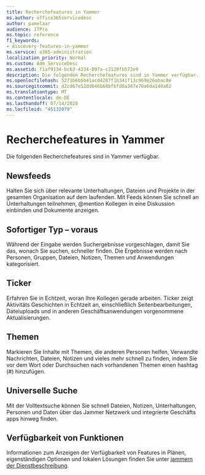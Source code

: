 ```yaml
---
title: Recherchefeatures in Yammer
ms.author: office365servicedesc
author: pamelaar
audience: ITPro
ms.topic: reference
f1_keywords:
- discovery-features-in-yammer
ms.service: o365-administration
localization_priority: Normal
ms.custom: Adm_ServiceDesc
ms.assetid: f1af9134-bc63-4334-897a-c2120fb572e9
description: Die folgenden Recherchefeatures sind in Yammer verfügbar.
ms.openlocfilehash: 5271b6b5b41acd4287f1b341f13c969e26abac8e
ms.sourcegitcommit: d2cd67e52dd646b68bfbfd8a387e70a6da140a62
ms.translationtype: MT
ms.contentlocale: de-DE
ms.lasthandoff: 07/14/2020
ms.locfileid: "45132079"
---
```

# <a name="discovery-features-in-yammer"></a>Recherchefeatures in Yammer

Die folgenden Recherchefeatures sind in Yammer verfügbar.
  
## <a name="feeds"></a>Newsfeeds

Halten Sie sich über relevante Unterhaltungen, Dateien und Projekte in der gesamten Organisation auf dem laufenden. Mit Feeds können Sie schnell an Unterhaltungen teilnehmen, @mention Kollegen in eine Diskussion einbinden und Dokumente anzeigen.

## <a name="instant-type-ahead"></a>Sofortiger Typ – voraus

Während der Eingabe werden Suchergebnisse vorgeschlagen, damit Sie das, wonach Sie suchen, schneller finden. Die Ergebnisse werden nach Personen, Gruppen, Dateien, Notizen, Themen und Anwendungen kategorisiert.
    
## <a name="ticker"></a>Ticker

Erfahren Sie in Echtzeit, woran Ihre Kollegen gerade arbeiten. Ticker zeigt Aktivitäts Geschichten in Echtzeit an, einschließlich Seitenbearbeitungen, Dateiuploads und in anderen Geschäftsanwendungen vorgenommene Aktualisierungen.
  
## <a name="topics"></a>Themen

Markieren Sie Inhalte mit Themen, die anderen Personen helfen, Verwandte Nachrichten, Dateien, Notizen und vieles mehr schnell zu finden, indem Sie vor dem Wort oder Durchsuchen nach vorhandenen Themen einen hashtag (#) hinzufügen.
  
## <a name="universal-search"></a>Universelle Suche

Mit der Volltextsuche können Sie schnell Dateien, Notizen, Unterhaltungen, Personen und Daten über das Jammer Netzwerk und integrierte Geschäfts apps hinweg finden.
  
## <a name="feature-availability"></a>Verfügbarkeit von Funktionen

Informationen zum Anzeigen der Verfügbarkeit von Features in Plänen, eigenständigen Optionen und lokalen Lösungen finden Sie unter [jammern der Dienstbeschreibung](yammer-service-description.md).
  
  
